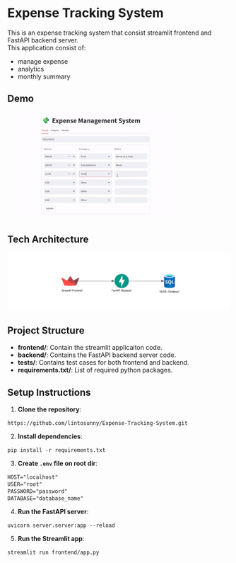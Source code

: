 # Expense Tracking System
This is an expense tracking system that consist streamlit frontend and FastAPI backend server. 
<br> This application consist of:
* manage expense
* analytics
* monthly summary


## Demo
![Demo](img/demo.gif)


## Tech Architecture
![Alt Text](img/architecture.png)


## Project Structure
- **frontend/**: Contain the streamlit applicaiton code.
- **backend/**: Contains the FastAPI backend server code.
- **tests/**: Contains test cases for both frontend and backend.
- **requirements.txt/**: List of required python packages.


## Setup Instructions
1. **Clone the repository**:
```
https://github.com/lintosunny/Expense-Tracking-System.git
```

2. **Install dependencies**:
```
pip install -r requirements.txt
```

3. **Create ```.env``` file on root dir**:
```
HOST="localhost"
USER="root"
PASSWORD="password"
DATABASE="database_name"
```

4. **Run the FastAPI server**:
```
uvicorn server.server:app --reload
```

5. **Run the Streamlit app**:
```
streamlit run frontend/app.py
```



